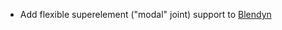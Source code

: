 - Add flexible superelement ("modal" joint) support to [Blendyn](https://github.com/zanoni-mbdyn/blendyn/wiki)
